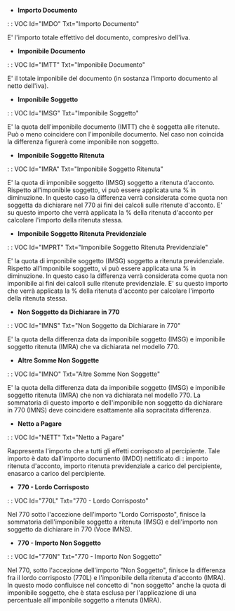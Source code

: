 - **Importo Documento**

 :  : VOC Id="IMDO" Txt="Importo Documento"

E' l'importo totale effettivo del documento, compresivo dell'iva.

- **Imponibile Documento**

 :  : VOC Id="IMTT" Txt="Imponibile Documento"

E' il totale imponibile del documento (in sostanza l'importo documento al netto dell'iva).

- **Imponibile Soggetto**

 :  : VOC Id="IMSG" Txt="Imponibile Soggetto"

E' la quota dell'imponibile documento (IMTT) che è soggetta alle ritenute. Può o meno coincidere con l'imponibile documento. Nel caso non coincida la differenza figurerà come imponibile non soggetto.

- **Imponibile Soggetto Ritenuta**

 :  : VOC Id="IMRA" Txt="Imponibile Soggetto Ritenuta"

E' la quota di imponibile soggetto (IMSG) soggetto a ritenuta d'acconto. Rispetto all'imponibile soggetto, vi può essere applicata una % in diminuzione. In questo caso la differenza verrà considerata come quota non soggetta da dichiarare nel 770 ai fini dei calcoli sulle ritenute d'acconto. E' su questo importo che verrà applicata la % della ritenuta d'acconto per calcolare l'importo della ritenuta stessa.

- **Imponibile Soggetto Ritenuta Previdenziale**

 :  : VOC Id="IMPRT" Txt="Imponibile Soggetto Ritenuta Previdenziale"

E' la quota di imponibile soggetto (IMSG) soggetto a ritenuta previdenziale. Rispetto all'imponibile soggetto, vi può essere applicata una % in diminuzione. In questo caso la differenza verrà considerata come quota non imponibile ai fini dei calcoli sulle ritenute previdenziale. E' su questo importo che verrà applicata la % della ritenuta d'acconto per calcolare l'importo della ritenuta stessa.

- **Non Soggetto da Dichiarare in 770**

 :  : VOC Id="IMNS" Txt="Non Soggetto da Dichiarare in 770"

E' la quota della differenza data da imponibile soggetto (IMSG)  e imponibile soggetto ritenuta (IMRA) che va dichiarata nel modello 770.

- **Altre Somme Non Soggette**

 :  : VOC Id="IMNO" Txt="Altre Somme Non Soggette"

E' la quota della differenza data da imponibile soggetto (IMSG)  e imponibile soggetto ritenuta (IMRA) che non va dichiarata nel modello 770. La sommatoria di questo importo e dell'imponibile non soggetto da dichiarare in 770 (IMNS) deve coincidere esattamente alla sopracitata differenza.

- **Netto a Pagare**

 :  : VOC Id="NETT" Txt="Netto a Pagare"

Rappresenta l'importo che a tutti gli effetti corrisposto al percipiente. Tale importo è dato dall'importo documento (IMDO) nettificato di :  importo ritenuta d'acconto, importo ritenuta previdenziale a carico del percipiente, enasarco a carico del percipiente.

- **770 - Lordo Corrisposto**

 :  : VOC Id="770L" Txt="770 - Lordo Corrisposto"

Nel 770 sotto l'accezione dell'importo "Lordo Corrisposto", finisce la sommatoria dell'imponibile soggetto a ritenuta (IMSG) e dell'importo non soggetto da dichiarare in 770 (Voce IMNS).

- **770 - Importo Non Soggetto**

 :  : VOC Id="770N" Txt="770 - Importo Non Soggetto"

Nel 770, sotto l'accezione dell'importo "Non Soggetto", finisce la differenza fra il lordo corrisposto (770L) e l'imponibile della ritenuta d'acconto (IMRA). In questo modo confluisce nel concetto di "non soggetto" anche la quota di imponibile soggetto, che è stata esclusa per l'applicazione di una percentuale all'imponibile soggetto a ritenuta (IMRA).


